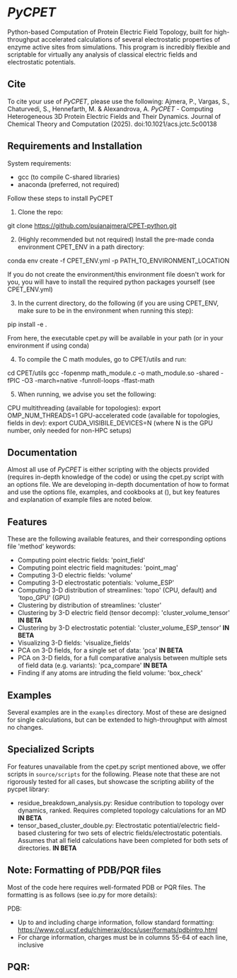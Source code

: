 # *PyCPET*

Python-based Computation of Protein Electric Field Topology, built for high-throughput accelerated calculations of several electrostatic properties of enzyme active sites from simulations. This program is incredibly flexible and scriptable for virtually any analysis of classical electric fields and electrostatic potentials.

## Cite
To cite your use of *PyCPET*, please use the following:
Ajmera, P., Vargas, S., Chaturvedi, S., Hennefarth, M. & Alexandrova, A. *PyCPET* - Computing Heterogeneous 3D Protein Electric Fields and Their Dynamics. Journal of Chemical Theory and Computation (2025). doi:10.1021/acs.jctc.5c00138

## Requirements and Installation
System requirements:
- gcc (to compile C-shared libraries)
- anaconda (preferred, not required)

Follow these steps to install PyCPET

1. Clone the repo:

git clone https://github.com/pujanajmera/CPET-python.git

2. (Highly recommended but not required) Install the pre-made conda environment CPET_ENV in a path directory:

conda env create -f CPET_ENV.yml -p PATH_TO_ENVIRONMENT_LOCATION

If you do not create the environment/this environment file doesn't work for you, you will have to install the required python packages yourself (see CPET_ENV.yml)

3. In the current directory, do the following (if you are using CPET_ENV, make sure to be in 
the environment when running this step):

pip install -e .

From here, the executable cpet.py will be available in your path (or in your environment if using conda)

4. To compile the C math modules, go to CPET/utils and run:

cd CPET/utils
gcc -fopenmp math_module.c -o math_module.so -shared -fPIC -O3 -march=native -funroll-loops -ffast-math

5. When running, we advise you set the following:

CPU multithreading (available for topologies): 
    export OMP_NUM_THREADS=1
GPU-accelerated code (available for topologies, fields in dev):
    export CUDA_VISIBILE_DEVICES=N (where N is the GPU number, only needed for non-HPC setups)

## Documentation
Almost all use of *PyCPET* is either scripting with the objects provided (requires in-depth knowledge of the code) or using the cpet.py script with an options file. We are developing in-depth documentation of how to format and use the options file, examples, and cookbooks at (), but key features and explanation of example files are noted below.

## Features

These are the following available features, and their corresponding options file 'method' keywords:

- Computing point electric fields: 'point_field'
- Computing point electric field magnitudes: 'point_mag'
- Computing 3-D electric fields: 'volume'
- Computing 3-D electrostatic potentials: 'volume_ESP'
- Computing 3-D distribution of streamlines: 'topo' (CPU, default) and 'topo_GPU' (GPU)
- Clustering by distribution of streamlines: 'cluster'
- Clustering by 3-D electric field (tensor decomp): 'cluster_volume_tensor' **IN BETA**
- Clustering by 3-D electrostatic potential: 'cluster_volume_ESP_tensor' **IN BETA**
- Visualizing 3-D fields: 'visualize_fields'
- PCA on 3-D fields, for a single set of data: 'pca' **IN BETA**
- PCA on 3-D fields, for a full comparative analysis between multiple sets of field data (e.g. variants): 'pca_compare' **IN BETA**
- Finding if any atoms are intruding the field volume: 'box_check'

## Examples

Several examples are in the ```examples``` directory. Most of these are designed for single calculations, but can be extended to high-throughput with almost no changes.

## Specialized Scripts

For features unavailable from the cpet.py script mentioned above, we offer scripts in ```source/scripts``` for the following. Please note that these are not rigorously tested for all cases, but showcase the scripting ability of the pycpet library:

- residue_breakdown_analysis.py: Residue contribution to topology over dynamics, ranked. Requires completed topology calculations for an MD **IN BETA**
- tensor_based_cluster_double.py: Electrostatic potential/electric field-based clustering for two sets of electric fields/electrostatic potentials. Assumes that all field calculations have been completed for both sets of directories. **IN BETA**

## Note: Formatting of PDB/PQR files

Most of the code here requires well-formated PDB or PQR files. The formatting is as follows (see io.py for more details):

PDB:
- Up to and including charge information, follow standard formatting: https://www.cgl.ucsf.edu/chimerax/docs/user/formats/pdbintro.html
- For charge information, charges must be in columns 55-64 of each line, inclusive

PQR:
- 
